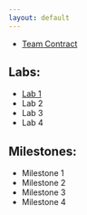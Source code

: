 ```yaml
---
layout: default
---
```


- [Team Contract](https://soapbar.github.io/team8s/teamcontract)

## Labs:
- [Lab 1](https://soapbar.github.io/team8s/lab1)
- Lab 2
- Lab 3
- Lab 4

## Milestones:
- Milestone 1
- Milestone 2
- Milestone 3
- Milestone 4